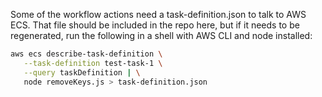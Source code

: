 Some of the workflow actions need a task-definition.json to talk to AWS ECS. That file should be included in the repo here, but if it needs to be regenerated, run the following in a shell with AWS CLI and node installed:

```sh
aws ecs describe-task-definition \
   --task-definition test-task-1 \
   --query taskDefinition | \
   node removeKeys.js > task-definition.json
```
